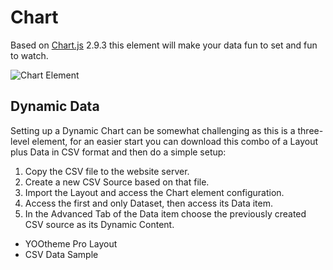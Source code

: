 # Chart

Based on [Chart.js](https://www.chartjs.org/) 2.9.3 this element will make your data fun to set and fun to watch.

![Chart Element](../assets/chart.png)

## Dynamic Data

Setting up a Dynamic Chart can be somewhat challenging as this is a three-level element, for an easier start you can download this combo of a Layout plus Data in CSV format and then do a simple setup:

1. Copy the CSV file to the website server.
2. Create a new CSV Source based on that file.
3. Import the Layout and access the Chart element configuration.
4. Access the first and only Dataset, then access its Data item.
5. In the Advanced Tab of the Data item choose the previously created CSV source as its Dynamic Content.

- <a :href="$withBase('/elements/chart-dynamic.json')" target="_blank">YOOtheme Pro Layout</a>
- <a :href="$withBase('/elements/chart-dynamic.csv')" target="_blank">CSV Data Sample</a>

